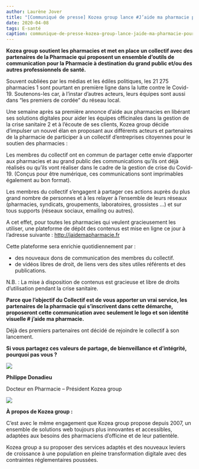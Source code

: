 ```yaml
---
author: Laurène Jover
title: "[Communiqué de presse] Kozea group lance #J’aide ma pharmacie pour soutenir les pharmaciens"
date: 2020-04-08
tags: E-santé
caption: communique-de-presse-kozea-group-lance-jaide-ma-pharmacie-pour-soutenir-les-pharmaciens.webp
---
```


**Kozea group soutient les pharmacies et met en place un collectif avec des partenaires de la Pharmacie qui proposent un ensemble d’outils de communication pour la Pharmacie à destination du grand public et/ou des autres professionnels de santé.**

Souvent oubliées par les médias et les édiles politiques, les 21 275 pharmacies 1 sont pourtant en première ligne dans la lutte contre le Covid-19. Soutenons-les car, à l’instar d’autres acteurs, leurs équipes sont aussi dans “les premiers de cordée” du réseau local.

Une semaine après sa première annonce d’aide aux pharmacies en libérant ses solutions digitales pour aider les équipes officinales dans la gestion de la crise sanitaire 2 et à l’écoute de ses clients, Kozea group décide d’impulser un nouvel élan en proposant aux différents acteurs et partenaires de la pharmacie de participer à un collectif d’entreprises citoyennes pour le soutien des pharmacies :

Les membres du collectif ont en commun de partager cette envie d’apporter aux pharmacies et au grand public des communications qu’ils ont déjà réalisés ou qu’ils vont réaliser dans le cadre de la gestion de crise du Covid-19. (Conçus pour être numérique, ces communications sont imprimables également au bon format).

Les membres du collectif s’engagent à partager ces actions auprès du plus grand nombre de personnes et à les relayer à l’ensemble de leurs réseaux (pharmacies, syndicats, groupements, laboratoires, grossistes …) et sur tous supports (réseaux sociaux, emailing ou autres).

A cet effet, pour toutes les pharmacies qui veulent gracieusement les utiliser, une plateforme de dépôt des contenus est mise en ligne ce jour à l’adresse suivante :
<http://jaidemapharmacie.fr>

Cette plateforme sera enrichie quotidiennement par :

- des nouveaux dons de communication des membres du collectif.
- de vidéos libres de droit, de liens vers des sites utiles référents et des publications.

N.B. : La mise à disposition de contenus est gracieuse et libre de droits d’utilisation pendant la crise sanitaire.

**Parce que l’objectif du Collectif est de vous apporter un vrai service, les partenaires de la pharmacie qui s’inscrivent dans cette démarche, proposeront cette communication avec seulement le logo et son identité visuelle # j’aide ma pharmacie.**

Déjà des premiers partenaires ont décidé de rejoindre le collectif à son lancement.

**Si vous partagez ces valeurs de partage, de bienveillance et d’intégrité, pourquoi pas vous ?**

**![](/2020-04-08_communique-de-presse-kozea-group-lance-jaide-ma-pharmacie-pour-soutenir-les-pharmaciens/signature.png)**

**Philippe Donadieu**

Docteur en Pharmacie – Président Kozea group

[![](/2020-04-08_communique-de-presse-kozea-group-lance-jaide-ma-pharmacie-pour-soutenir-les-pharmaciens/capture-de28099c3a9cran-de-2020-04-07-09-09-44.png)](https://jaidemapharmacie.fr)

**À propos de Kozea group :**

C’est avec le même engagement que Kozea group propose depuis 2007, un ensemble de solutions web toujours plus innovantes et accessibles, adaptées aux besoins des pharmaciens d’officine et de leur patientèle.

Kozea group a su proposer des services adaptés et des nouveaux leviers de croissance à une population en pleine transformation digitale avec des contraintes réglementaires poussées.
